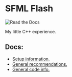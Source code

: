  # SFML Flash
 ![Read the Docs](https://img.shields.io/readthedocs/docs) 
 
  My little C++ experience.

 ## Docs:
 * [Setup information.](docs/AppStart.md)
 * [General recommendations.](docs/GeneralInform.md)
 * [General code info.](docs/codeInfo/CodeHints.md)